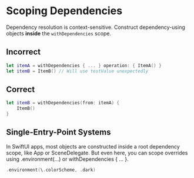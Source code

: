 # Scoping Dependencies

Dependency resolution is context-sensitive. Construct dependency-using objects **inside** the `withDependencies` scope.

## Incorrect

```swift
let itemA = withDependencies { ... } operation: { ItemA() }
let itemB = ItemB() // Will use testValue unexpectedly
```

## Correct

```swift
let itemB = withDependencies(from: itemA) {
    ItemB()
}
```

## Single-Entry-Point Systems

In SwiftUI apps, most objects are constructed inside a root dependency scope, like App or SceneDelegate.
But even here, you can scope overrides using .environment(...) or withDependencies { ... }.

```swift
.environment(\.colorScheme, .dark)
```
